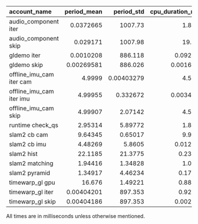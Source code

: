 | account_name             |   period_mean |    period_std |   cpu_duration_mean |   cpu_duration_std |   cpu_duration_sum |   wall_duration_mean |   wall_duration_std |   wall_duration_sum |   gpu_duration_mean |   gpu_duration_std |   gpu_duration_sum |   count |
|:-------------------------|--------------:|--------------:|--------------------:|-------------------:|-------------------:|---------------------:|--------------------:|--------------------:|--------------------:|-------------------:|-------------------:|--------:|
| audio_component iter     |    0.0372665  | 1007.73       |          1.85911    |         0.039742   |         4296.4     |           1.86392    |          0.077248   |          4307.52    |            0        |           0        |              0     |    2311 |
| audio_component skip     |    0.029171   | 1007.98       |         19.0553     |         0.471308   |        44036.8     |          19.1288     |          0.321382   |         44206.8     |            0        |           0        |              0     |    2311 |
| gldemo iter              |    0.0010208  |  886.118      |          0.0920235  |         0.366471   |          274.506   |          16.2199     |          1.42515    |         48384.1     |            0        |           0        |              0     |    2983 |
| gldemo skip              |    0.00269581 |  886.026      |          0.00166403 |         0.00172861 |            4.9638  |           0.00168078 |          0.00239558 |             5.01377 |            0        |           0        |              0     |    2983 |
| offline_imu_cam iter cam |    4.9999     |    0.00403279 |          4.57626    |         0.541794   |         4452.71    |           4.62197    |          0.653282   |          4497.18    |            0        |           0        |              0     |     973 |
| offline_imu_cam iter imu |    4.99955    |    0.332672   |          0.00347012 |         0.00516007 |           30.3566  |           0.00597098 |          0.0552839  |            52.2342  |            0        |           0        |              0     |    8748 |
| offline_imu_cam skip     |    4.99907    |    2.07142    |          4.50062    |         1.37988    |        43750.5     |           4.52692    |          1.37112    |         44006.2     |            0        |           0        |              0     |    9721 |
| runtime check_qs         |    2.95314    |    5.89772    |          1.81651    |         2.34818    |        29936.1     |           1.85205    |          2.3763     |         30521.8     |            0        |           0        |              0     |   16480 |
| slam2 cb cam             |    9.64345    |    0.65017    |          9.98629    |         3.7689     |         9706.67    |          18.4881     |          6.50692    |         17970.4     |            0        |           0        |              0     |     972 |
| slam2 cb imu             |    4.48269    |    5.8605     |          0.0125863  |         0.0098509  |          110.105   |           0.0133141  |          0.026963   |           116.472   |            0        |           0        |              0     |    8748 |
| slam2 hist               |   22.1185     |   21.3775     |          0.233562   |         0.392123   |          445.636   |           0.67955    |          0.985486   |          1296.58    |            0        |           0        |              0     |    1908 |
| slam2 matching           |    1.94416    |    1.34828    |          1.09386    |         0.501561   |         2098.03    |           2.01091    |          1.7988     |          3856.93    |            0        |           0        |              0     |    1918 |
| slam2 pyramid            |    1.34917    |    4.46234    |          0.177221   |         0.019283   |          340.973   |           0.184303   |          0.0687647  |           354.599   |            0        |           0        |              0     |    1924 |
| timewarp_gl gpu          |   16.676      |    1.49221    |          0.886989   |         0.721639   |         2569.61    |          16.6097     |          1.63733    |         48118.3     |            0.304525 |           0.285545 |            882.208 |    2897 |
| timewarp_gl iter         |    0.00404201 |  897.353      |          0.924332   |         0.720766   |         2677.79    |          16.6751     |          1.63689    |         48307.8     |            0        |           0        |              0     |    2897 |
| timewarp_gl skip         |    0.00404186 |  897.353      |          0.0025425  |         0.00353731 |            7.36563 |           0.00489385 |          0.0252869  |            14.1775  |            0        |           0        |              0     |    2897 |

All times are in milliseconds unless otherwise mentioned.